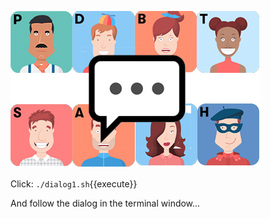 ![](../../assets/yellow-belt-devops-dojo-s2/test-automation-strategies/team-chat.jpg)

Click: `./dialog1.sh`{{execute}}

And follow the dialog in the terminal window...